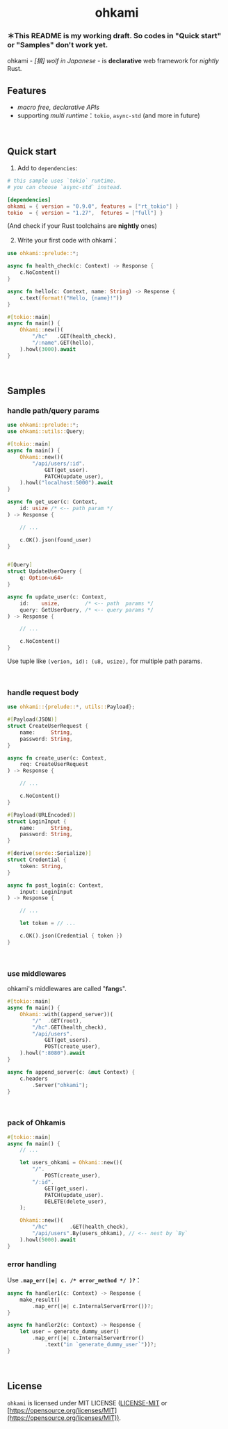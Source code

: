 <div align="center">
    <h1>ohkami</h1>
</div>

### ＊This README is my working draft. So codes in "Quick start" or "Samples" don't work yet.<br/>

ohkami *- [狼] wolf in Japanese -* is **declarative** web framework for *nightly* Rust.

## Features
- *macro free, declarative APIs*
- supporting *multi runtime*：`tokio`, `async-std` (and more in future)

<br/>

## Quick start
1. Add to `dependencies`:

```toml
# this sample uses `tokio` runtime.
# you can choose `async-std` instead.

[dependencies]
ohkami = { version = "0.9.0", features = ["rt_tokio"] }
tokio  = { version = "1.27",  fetures = ["full"] }
```
(And check if your Rust toolchains are **nightly** ones)

2. Write your first code with ohkami：

```rust
use ohkami::prelude::*;

async fn health_check(c: Context) -> Response {
    c.NoContent()
}

async fn hello(c: Context, name: String) -> Response {
    c.text(format!("Hello, {name}!"))
}

#[tokio::main]
async fn main() {
    Ohkami::new()(
        "/hc"   .GET(health_check),
        "/:name".GET(hello),
    ).howl(3000).await
}
```

<br/>

## Samples

### handle path/query params
```rust
use ohkami::prelude::*;
use ohkami::utils::Query;

#[tokio::main]
async fn main() {
    Ohkami::new()(
        "/api/users/:id".
            GET(get_user).
            PATCH(update_user),
    ).howl("localhost:5000").await
}

async fn get_user(c: Context,
    id: usize /* <-- path param */
) -> Response {

    // ...

    c.OK().json(found_user)
}


#[Query]
struct UpdateUserQuery {
    q: Option<u64>
}

async fn update_user(c: Context,
    id:    usize,        /* <-- path  params */
    query: GetUserQuery, /* <-- query params */
) -> Response {

    // ...

    c.NoContent()
}
```
Use tuple like `(verion, id): (u8, usize),` for multiple path params.

<br/>

### handle request body
```rust
use ohkami::{prelude::*, utils::Payload};

#[Payload(JSON)]
struct CreateUserRequest {
    name:     String,
    password: String,
}

async fn create_user(c: Context,
    req: CreateUserRequest
) -> Response {

    // ...

    c.NoContent()
}

#[Payload(URLEncoded)]
struct LoginInput {
    name:     String,
    password: String,
}

#[derive(serde::Serialize)]
struct Credential {
    token: String,
}

async fn post_login(c: Context,
    input: LoginInput
) -> Response {

    // ...

    let token = // ...

    c.OK().json(Credential { token })
}
```

<br/>

### use middlewares
ohkami's middlewares are called "**fang**s".
```rust
#[tokio::main]
async fn main() {
    Ohkami::with((append_server))(
        "/"  .GET(root),
        "/hc".GET(health_check),
        "/api/users".
            GET(get_users).
            POST(create_user),
    ).howl(":8080").await
}

async fn append_server(c: &mut Context) {
    c.headers
        .Server("ohkami");
}
```

<br/>

### pack of Ohkamis
```rust
#[tokio::main]
async fn main() {
    // ...

    let users_ohkami = Ohkami::new()(
        "/".
            POST(create_user),
        "/:id".
            GET(get_user).
            PATCH(update_user).
            DELETE(delete_user),
    );

    Ohkami::new()(
        "/hc"       .GET(health_check),
        "/api/users".By(users_ohkami), // <-- nest by `By`
    ).howl(5000).await
}
```

### error handling
Use **`.map_err(|e| c. /* error_method */ )?`**：

```rust
async fn handler1(c: Context) -> Response {
    make_result()
        .map_err(|e| c.InternalServerError())?;
}

async fn handler2(c: Context) -> Response {
    let user = generate_dummy_user()
        .map_err(|e| c.InternalServerError()
            .text("in `generate_dummy_user`"))?;
}
```

<br/>

## License
`ohkami` is licensed under MIT LICENSE ([LICENSE-MIT](https://github.com/kana-rus/ohkami/blob/main/LICENSE-MIT) or [https://opensource.org/licenses/MIT](https://opensource.org/licenses/MIT)).
